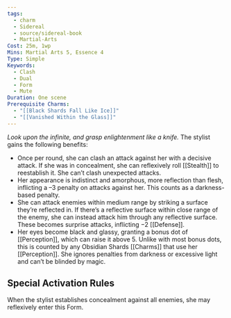 ```yaml
---
tags:
  - charm
  - Sidereal
  - source/sidereal-book
  - Martial-Arts
Cost: 25m, 1wp
Mins: Martial Arts 5, Essence 4
Type: Simple
Keywords:
  - Clash
  - Dual
  - Form
  - Mute
Duration: One scene
Prerequisite Charms:
  - "[[Black Shards Fall Like Ice]]"
  - "[[Vanished Within the Glass]]"
---
```

*Look upon the infinite, and grasp enlightenment like a knife.*
The stylist gains the following benefits: 
- Once per round, she can clash an attack against her with a decisive attack. If she was in concealment, she can reflexively roll [[Stealth]] to reestablish it. She can’t clash unexpected attacks. 
- Her appearance is indistinct and amorphous, more reflection than flesh, inflicting a –3 penalty on attacks against her. This counts as a darkness-based penalty. 
- She can attack enemies within medium range by striking a surface they’re reflected in. If there’s a reflective surface within close range of the enemy, she can instead attack him through any reflective surface. These becomes surprise attacks, inflicting −2 [[Defense]]. 
- Her eyes become black and glassy, granting a bonus dot of [[Perception]], which can raise it above 5. Unlike with most bonus dots, this is counted by any Obsidian Shards [[Charms]] that use her [[Perception]]. She ignores penalties from darkness or excessive light and can’t be blinded by magic. 
## Special Activation Rules
When the stylist establishes concealment against all enemies, she may reflexively enter this Form.